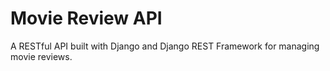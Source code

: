 # Movie Review API

A RESTful API built with Django and Django REST Framework for managing movie reviews.